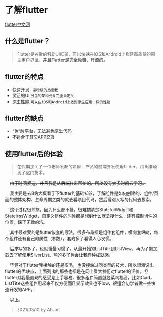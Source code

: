 # 了解flutter
[flutter中文网](https://flutterchina.club)
## 什么是flutter？
> Flutter是谷歌的移动UI框架，可以快速在iOS和Android上构建高质量的原生用户界面。**并且Flutter是完全免费、开源的。**

## flutter的特点
- 快速开发
` 毫秒级的热重载`
- 灵活的UI
`分层的架构允许完全自定义`
- 原生性能
`可以在iOS和Android上达到原生应用一样的性能`

## flutter的缺点
- “伪”跨平台，无法避免原生代码
- 不适合于其它APP交互

## 使用flutter后的体验
> 在假期加入了一位老师发起的项目，产品的前端开发使用flutter，由此接触到了这门技术。

&nbsp;&nbsp;&nbsp;&nbsp;~~由于时间紧迫，并且我是从后端拉来帮忙的，所以没有太多时间去学习。~~

&nbsp;&nbsp;&nbsp;&nbsp;我主要是去B站大概看了下flutter的基础知识，了解组件是如何创建的、组件/页面的整体架构、生命周期之类的就去看项目代码，然后看别人写的代码去摸索。

&nbsp;&nbsp;&nbsp;&nbsp;这个过程很煎熬，因为什么都不懂，很难搞清楚StatefulWidget和StatelessWidget，自定义组件的时候都是想到什么就去搜什么，还有控制组件的位置，踩了无数的坑。

&nbsp;&nbsp;&nbsp;&nbsp;其中最难受的是flutter嵌套的写法，很多布局都是组件套组件，横向套纵向，每个组件还有自己的属性（参数），套的多了看得人心发慌。

&nbsp;&nbsp;&nbsp;&nbsp;后来写的多了，也就慢慢习惯了。从最开始的ListTitle到ListView，再为了懒加载去了解使用SliverList。写的多了也会让我有种成就感。

&nbsp;&nbsp;&nbsp;&nbsp;毕竟对于flutter我接触的还是皮毛，也没接触过同类型的技术，所以很难说出flutter的优缺点，上面列出的那些也都是在网上看大神们对flutter的评价。但flutter对我最直观的感受是上手容易，很多组件简直就是菜鸟福音，比如Card，ListTitle这些组件用起来不仅方便而且显示效果也不low，很适合初学者做一些快速开发的APP。

&nbsp;&nbsp;&nbsp;&nbsp;以上。


> 2021/03/10 by Ahamt
